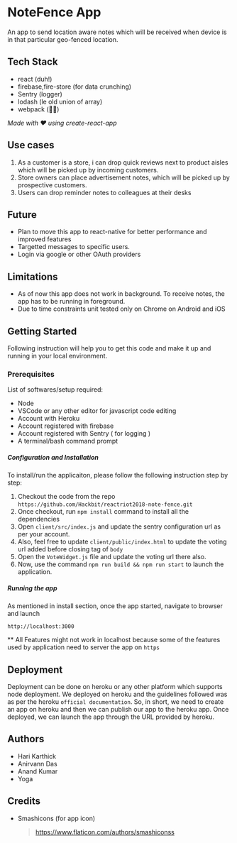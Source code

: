 # NoteFence App
An app to send location aware notes which will be received when device is in that particular geo-fenced location.

## Tech Stack
- react (duh!)
- firebase,fire-store (for data crunching)
- Sentry (logger)
- lodash (le old union of array)
- webpack (🤷🏽‍)

_Made with ❤️ using create-react-app_

## Use cases
1. As a customer is a store, i can drop quick reviews next to product aisles which will be picked up by incoming customers.
2. Store owners can place advertisement notes, which will be picked up by prospective customers.
3. Users can drop reminder notes to colleagues at their desks

## Future
- Plan to move this app to react-native for better performance and improved features
- Targetted messages to specific users.
- Login via google or other OAuth providers

## Limitations
- As of now this app does not work in background. To receive notes, the app has to be running in foreground.
- Due to time constraints unit tested only on Chrome on Android and iOS 

## Getting Started
Following instruction will help you to get this code and make it up and running in your local environment.

### Prerequisites
List of softwares/setup required:
- Node
- VSCode or any other editor for javascript code editing
- Account with Heroku
- Account registered with firebase
- Account registered with Sentry ( for logging )
- A terminal/bash command prompt

##### Configuration and Installation
To install/run the applicaiton, please follow the following instruction step by step:
1. Checkout the code from the repo `https://github.com/Hackbit/reactriot2018-note-fence.git`
2. Once checkout, run `npm install` command to install all the dependencies
3. Open `client/src/index.js` and update the sentry configuration url as per your account.
4. Also, feel free to update `client/public/index.html` to update the voting url added before closing tag of `body`
5. Open the `VoteWidget.js` file and update the voting url there also.
6. Now, use the command `npm run build && npm run start` to launch the application.

##### Running the app
As mentioned in install section, once the app started, navigate to browser and launch
```
http://localhost:3000
```
** All Features might not work in localhost because some of the features used by application need to server the app on `https`
## Deployment
Deployment can be done on heroku or any other platform which supports node deployment. We deployed on heroku and the guidelines followed was as per the heroku `official documentation`.
So, in short, we need to create an app on heroku and then we can publish our app to the heroku app.
Once deployed, we can launch the app through the URL provided by heroku.
## Authors
- Hari Karthick
- Anirvann Das
- Anand Kumar
- Yoga

## Credits
- Smashicons (for app icon)
    > https://www.flaticon.com/authors/smashiconss